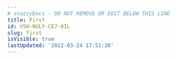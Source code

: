 ```yaml
---
# snazzyDocs - DO NOT REMOVE OR EDIT BELOW THIS LINE
title: First
id: VSH-NULY-CE7-0IL
slug: first
isVisible: true
lastUpdated: '2022-03-24 17:51:38'
---
```

